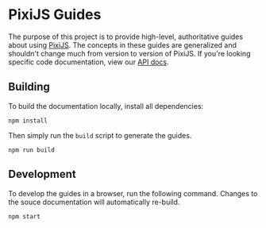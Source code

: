 # PixiJS Guides

The purpose of this project is to provide high-level, authoritative guides about using [PixiJS](https://github.com/pixijs/pixijs). The concepts in these guides are generalized and shouldn't change much from version to version of PixiJS. If you're looking specific code documentation, view our [API docs](https://pixijs.io/guides).

## Building

To build the documentation locally, install all dependencies:

```shell
npm install
```

Then simply run the `build` script to generate the guides.

```shell
npm run build
```

## Development

To develop the guides in a browser, run the following command. Changes to the souce documentation will automatically re-build.

```shell
npm start
```